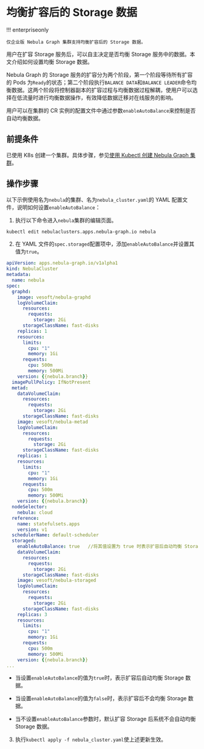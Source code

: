 # 均衡扩容后的 Storage 数据

!!! enterpriseonly

    仅企业版 Nebula Graph 集群支持均衡扩容后的 Storage 数据。

用户在扩容 Storage 服务后，可以自主决定是否均衡 Storage 服务中的数据。本文介绍如何设置均衡 Storage 数据。

Nebula Graph 的 Storage 服务的扩容分为两个阶段，第一个阶段等待所有扩容的 Pods 为`Ready`的状态；第二个阶段执行`BALANCE DATA`和`BALANCE LEADER`命令均衡数据。这两个阶段将控制器副本的扩容过程与均衡数据过程解耦，使用户可以选择在低流量时进行均衡数据操作，有效降低数据迁移对在线服务的影响。

用户可以在集群的 CR 实例的配置文件中通过参数`enableAutoBalance`来控制是否自动均衡数据。

## 前提条件

已使用 K8s 创建一个集群。具体步骤，参见[使用 Kubectl 创建 Nebula Graph 集群](../3.deploy-nebula-graph-cluster/3.1create-cluster-with-kubectl.md)。

## 操作步骤

以下示例使用名为`nebula`的集群、名为`nebula_cluster.yaml`的 YAML 配置文件，说明如何设置`enableAutoBalance`：

1. 执行以下命令进入`nebula`集群的编辑页面。
   
  ```bash
  kubectl edit nebulaclusters.apps.nebula-graph.io nebula
  ```

2. 在 YAML 文件的`spec.storaged`配置项中，添加`enableAutoBalance`并设置其值为`true`。
   
  ```yaml
  apiVersion: apps.nebula-graph.io/v1alpha1
  kind: NebulaCluster
  metadata:
    name: nebula
  spec:
    graphd:
      image: vesoft/nebula-graphd
      logVolumeClaim:
        resources:
          requests:
            storage: 2Gi
        storageClassName: fast-disks
      replicas: 1
      resources:
        limits:
          cpu: "1"
          memory: 1Gi
        requests:
          cpu: 500m
          memory: 500Mi
      version: {{nebula.branch}}
    imagePullPolicy: IfNotPresent
    metad:
      dataVolumeClaim:
        resources:
          requests:
            storage: 2Gi
        storageClassName: fast-disks
      image: vesoft/nebula-metad
      logVolumeClaim:
        resources:
          requests:
            storage: 2Gi
        storageClassName: fast-disks
      replicas: 1
      resources:
        limits:
          cpu: "1"
          memory: 1Gi
        requests:
          cpu: 500m
          memory: 500Mi
      version: {{nebula.branch}}
    nodeSelector:
      nebula: cloud
    reference:
      name: statefulsets.apps
      version: v1
    schedulerName: default-scheduler
    storaged:
      enableAutoBalance: true   //将其值设置为 true 时表示扩容后自动均衡 Storage 数据。
      dataVolumeClaim:
        resources:
          requests:
            storage: 2Gi
        storageClassName: fast-disks
      image: vesoft/nebula-storaged
      logVolumeClaim:
        resources:
          requests:
            storage: 2Gi
        storageClassName: fast-disks
      replicas: 3
      resources:
        limits:
          cpu: "1"
          memory: 1Gi
        requests:
          cpu: 500m
          memory: 500Mi
      version: {{nebula.branch}}
  ...    
  ```

  - 当设置`enableAutoBalance`的值为`true`时，表示扩容后自动均衡 Storage 数据。

  - 当设置`enableAutoBalance`的值为`false`时，表示扩容后不会均衡 Storage 数据。

  - 当不设置`enableAutoBalance`参数时，默认扩容 Storage 后系统不会自动均衡 Storage 数据。

3. 执行`kubectl apply -f nebula_cluster.yaml`使上述更新生效。